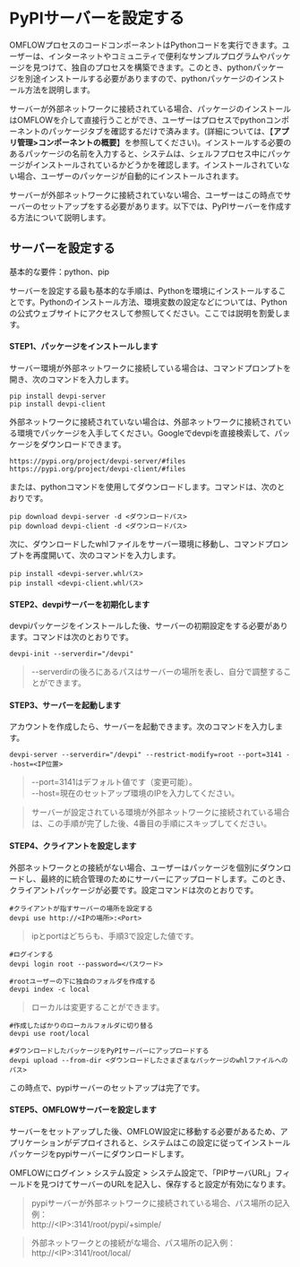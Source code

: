 # PyPIサーバーを設定する

OMFLOWプロセスのコードコンポーネントはPythonコードを実行できます。ユーザーは、インターネットやコミュニティで便利なサンプルプログラムやパッケージを見つけて、独自のプロセスを構築できます。このとき、pythonパッケージを別途インストールする必要がありますので、pythonパッケージのインストール方法を説明します。

 サーバーが外部ネットワークに接続されている場合、パッケージのインストールはOMFLOWを介して直接行うことができ、ユーザーはプロセスでpythonコンポーネントのパッケージタブを確認するだけで済みます。(詳細については、【**アプリ管理>コンポーネントの概要**】を参照してください)。インストールする必要のあるパッケージの名前を入力すると、システムは、シェルフプロセス中にパッケージがインストールされているかどうかを確認します。インストールされていない場合、ユーザーのパッケージが自動的にインストールされます。

サーバーが外部ネットワークに接続されていない場合、ユーザーはこの時点でサーバーのセットアップをする必要があります。以下では、PyPIサーバーを作成する方法について説明します。

## サーバーを設定する

基本的な要件：python、pip

サーバーを設定する最も基本的な手順は、Pythonを環境にインストールすることです。Pythonのインストール方法、環境変数の設定などについては、Pythonの公式ウェブサイトにアクセスして参照してください。ここでは説明を割愛します。

#### STEP1、パッケージをインストールします

サーバー環境が外部ネットワークに接続している場合は、コマンドプロンプトを開き、次のコマンドを入力します。

```
pip install devpi-server
pip install devpi-client
```

外部ネットワークに接続されていない場合は、外部ネットワークに接続されている環境でパッケージを入手してください。Googleでdevpiを直接検索して、パッケージをダウンロードできます。

```
https://pypi.org/project/devpi-server/#files  
https://pypi.org/project/devpi-client/#files
```

または、pythonコマンドを使用してダウンロードします。コマンドは、次のとおりです。

```
pip download devpi-server -d <ダウンロードパス>
pip download devpi-client -d <ダウンロードパス>
```

次に、ダウンロードしたwhlファイルをサーバー環境に移動し、コマンドプロンプトを再度開いて、次のコマンドを入力します。

```
pip install <devpi-server.whlパス>
pip install <devpi-client.whlパス>
```

#### STEP2、devpiサーバーを初期化します

devpiパッケージをインストールした後、サーバーの初期設定をする必要があります。コマンドは次のとおりです。

```
devpi-init --serverdir="/devpi"
```

> \--serverdirの後ろにあるパスはサーバーの場所を表し、自分で調整することができます。

#### STEP3、サーバーを起動します

アカウントを作成したら、サーバーを起動できます。次のコマンドを入力します。

```
devpi-server --serverdir="/devpi" --restrict-modify=root --port=3141 --host=<IP位置>
```

> \--port=3141はデフォルト値です（変更可能）。  
> \--host=現在のセットアップ環境のIPを入力してください。

> サーバーが設定されている環境が外部ネットワークに接続されている場合は、この手順が完了した後、4番目の手順にスキップしてください。


#### STEP4、クライアントを設定します

外部ネットワークとの接続がない場合、ユーザーはパッケージを個別にダウンロードし、最終的に統合管理のためにサーバーにアップロードします。このとき、クライアントパッケージが必要です。設定コマンドは次のとおりです。

```
#クライアントが指すサーバーの場所を設定する
devpi use http://<IPの場所>:<Port>
```

> ipとportはどちらも、手順3で設定した値です。

```
#ログインする
devpi login root --password=<パスワード>

#rootユーザーの下に独自のフォルダを作成する
devpi index -c local
```

> ローカルは変更することができます。

```
#作成したばかりのローカルフォルダに切り替る
devpi use root/local

#ダウンロードしたパッケージをPyPIサーバーにアップロードする
devpi upload --from-dir <ダウンロードしたさまざまなパッケージのwhlファイルへのパス>
```

この時点で、pypiサーバーのセットアップは完了です。

#### STEP5、OMFLOWサーバーを設定します

サーバーをセットアップした後、OMFLOW設定に移動する必要があるため、アプリケーションがデプロイされると、システムはこの設定に従ってインストールパッケージをpypiサーバーにダウンロードします。

OMFLOWにログイン > システム設定 > システム設定で、「PIPサーバURL」フィールドを見つけてサーバーのURLを記入し、保存すると設定が有効になります。

> pypiサーバーが外部ネットワークに接続されている場合、パス場所の記入例：    
> http://\<IP>:3141/root/pypi/+simple/

> 外部ネットワークとの接続がな場合、パス場所の記入例：  
> http://\<IP>:3141/root/local/

